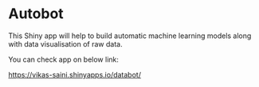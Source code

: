 # Autobot

This Shiny app will help to build automatic machine learning models along with data visualisation of raw data.

You can check app on below link:

https://vikas-saini.shinyapps.io/databot/
